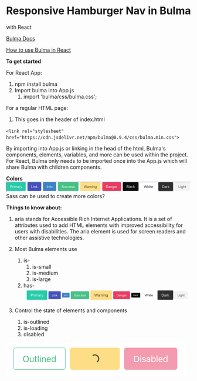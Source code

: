 # Responsive Hamburger Nav in Bulma 
with React


[Bulma Docs](https://bulma.io/documentation/overview/start/)

[How to use Bulma in React](https://blog.logrocket.com/how-to-use-bulma-css-with-react/)


**To get started**

For React App:
1. npm install bulma
2. Import bulma into App.js
    1. import 'bulma/css/bulma.css';

For a regular HTML page:
1. This goes in the header of index.html

`<link rel="stylesheet" href="https://cdn.jsdelivr.net/npm/bulma@0.9.4/css/bulma.min.css">`

By importing into App.js or linking in the head of the html, Bulma's components, elements, variables, and more can be used within the project. For React, Bulma only needs to be imported once into the App.js which will share Bulma with children components. 


**Colors**
![colors](assets/Colors.png)
Sass can be used to create more colors?

**Things to know about:**
1. aria stands for Accessible Rich Internet Applications.
It is a set of attributes used to add HTML elements with improved accessibility for users with disabilities. The aria element is used for screen readers and other assistive technologies. 

2. Most Bulma elements use 
    1. is-
        1. is-small
        1. is-medium
        1. is-large
    1. has-
![size](assets/Size.png)


3. Control the state of elements and components
    1. is-outlined
    1. is-loading
    1. disabled
    
![state](assets/state.png)